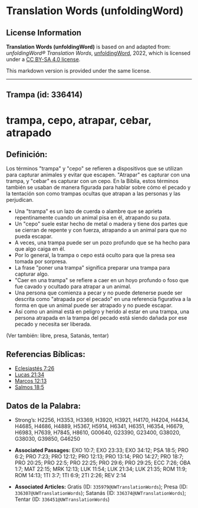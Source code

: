 # Translation Words (unfoldingWord)

## License Information

**Translation Words (unfoldingWord)** is based on and adapted from: _unfoldingWord® Translation Words_, [unfoldingWord](https://unfoldingword.org/utw), 2022, which is licensed under a [CC BY-SA 4.0 license](https://creativecommons.org/licenses/by-sa/4.0/legalcode.en).

This markdown version is provided under the same license.



--------------------------------

## Trampa (id: 336414)

trampa, cepo, atrapar, cebar, atrapado
======================================

Definición:
-----------

Los términos "trampa" y "cepo" se refieren a dispositivos que se utilizan para capturar animales y evitar que escapen. "Atrapar" es capturar con una trampa, y "cebar" es capturar con un cepo. En la Biblia, estos términos también se usaban de manera figurada para hablar sobre cómo el pecado y la tentación son como trampas ocultas que atrapan a las personas y las perjudican.

* Una "trampa" es un lazo de cuerda o alambre que se aprieta repentinamente cuando un animal pisa en él, atrapando su pata.
* Un "cepo" suele estar hecho de metal o madera y tiene dos partes que se cierran de repente y con fuerza, atrapando a un animal para que no pueda escapar.
* A veces, una trampa puede ser un pozo profundo que se ha hecho para que algo caiga en él.
* Por lo general, la trampa o cepo está oculto para que la presa sea tomada por sorpresa.
* La frase "poner una trampa" significa preparar una trampa para capturar algo.
* "Caer en una trampa" se refiere a caer en un hoyo profundo o foso que fue cavado y ocultado para atrapar a un animal.
* Una persona que comienza a pecar y no puede detenerse puede ser descrita como "atrapada por el pecado" en una referencia figurativa a la forma en que un animal puede ser atrapado y no puede escapar.
* Así como un animal está en peligro y herido al estar en una trampa, una persona atrapada en la trampa del pecado está siendo dañada por ese pecado y necesita ser liberada.

(Ver también: libre, presa, Satanás, tentar)

Referencias Bíblicas:
---------------------

* [Eclesiastés 7:26](https://ref.ly/Eccl7:26)
* [Lucas 21:34](https://ref.ly/Luke21:34)
* [Marcos 12:13](https://ref.ly/Mark12:13)
* [Salmos 18:5](https://ref.ly/Ps18:5)

Datos de la Palabra:
--------------------

* Strong’s: H2256, H3353, H3369, H3920, H3921, H4170, H4204, H4434, H4685, H4686, H4889, H5367, H5914, H6341, H6351, H6354, H6679, H6983, H7639, H7845, H8610, G00640, G23390, G23400, G38020, G38030, G39850, G46250

* **Associated Passages:** EXO 10:7; EXO 23:33; EXO 34:12; PSA 18:5; PRO 6:2; PRO 7:23; PRO 12:12; PRO 12:13; PRO 13:14; PRO 14:27; PRO 18:7; PRO 20:25; PRO 22:5; PRO 22:25; PRO 29:6; PRO 29:25; ECC 7:26; OBA 1:7; MAT 22:15; MRK 12:13; LUK 11:54; LUK 21:34; LUK 21:35; ROM 11:9; ROM 14:13; 1TI 3:7; 1TI 6:9; 2TI 2:26; REV 2:14
* **Associated Articles:** Gratis (ID: `335979@UWTranslationWords`); Presa (ID: `336307@UWTranslationWords`); Satanás (ID: `336374@UWTranslationWords`); Tentar (ID: `336451@UWTranslationWords`)

